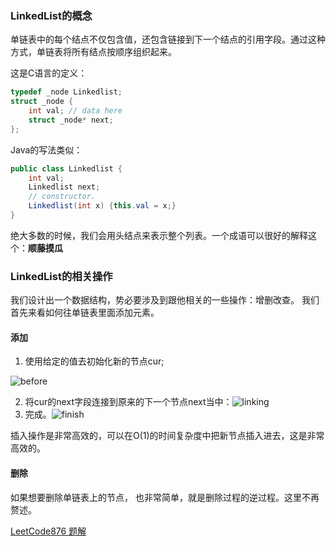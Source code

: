 ### LinkedList的概念
单链表中的每个结点不仅包含值，还包含链接到下一个结点的引用字段。通过这种方式，单链表将所有结点按顺序组织起来。

这是C语言的定义：
```c
typedef _node Linkedlist;
struct _node {
	int val; // data here
	struct _node* next;
};
```
Java的写法类似：
```java
public class Linkedlist {
	int val;
	Linkedlist next;
	// constructor.
	Linkedlist(int x) {this.val = x;}
}
```

绝大多数的时候，我们会用头结点来表示整个列表。一个成语可以很好的解释这个：**顺藤摸瓜**

### LinkedList的相关操作
我们设计出一个数据结构，势必要涉及到跟他相关的一些操作：增删改查。
我们首先来看如何往单链表里面添加元素。
#### 添加
1. 使用给定的值去初始化新的节点cur;

![before](/home/xuetao/.config/Typora/typora-user-images/1578974211336.png)

2. 将cur的next字段连接到原来的下一个节点next当中：![linking](/home/xuetao/.config/Typora/typora-user-images/1578974292368.png)
3. 完成。![finish](/home/xuetao/.config/Typora/typora-user-images/1578974316048.png)

插入操作是非常高效的，可以在O(1)的时间复杂度中把新节点插入进去，这是非常高效的。

#### 删除

如果想要删除单链表上的节点， 也非常简单，就是删除过程的逆过程。这里不再赘述。

[LeetCode876 题解](linkedlist/Leetcode876MiddleOftheLinkedList.md)